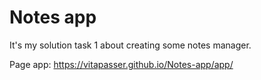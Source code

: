 # Notes app

It's my solution task 1 about creating some notes manager.

Page app: https://vitapasser.github.io/Notes-app/app/